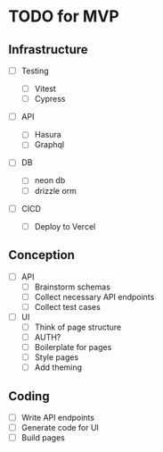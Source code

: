 # TODO for MVP

## Infrastructure

- [ ] Testing

  - [ ] Vitest
  - [ ] Cypress

- [ ] API

  - [ ] Hasura
  - [ ] Graphql

- [ ] DB

  - [ ] neon db
  - [ ] drizzle orm

- [ ] CICD
  - [ ] Deploy to Vercel

## Conception

- [ ] API
  - [ ] Brainstorm schemas
  - [ ] Collect necessary API endpoints
  - [ ] Collect test cases
- [ ] UI
  - [ ] Think of page structure
  - [ ] AUTH?
  - [ ] Boilerplate for pages
  - [ ] Style pages
  - [ ] Add theming

## Coding

- [ ] Write API endpoints
- [ ] Generate code for UI
- [ ] Build pages
